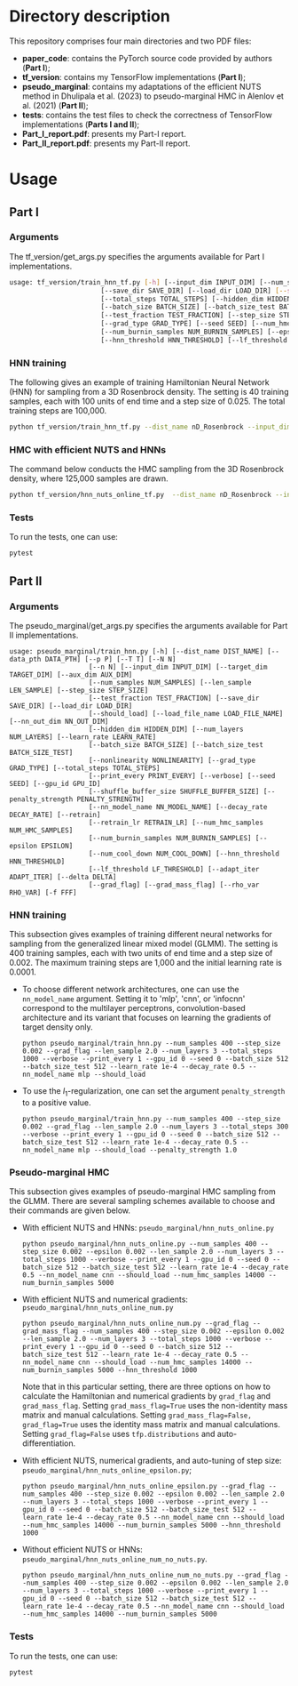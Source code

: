 # Directory description

This repository comprises four main directories and two PDF files:

* **paper_code**: contains the PyTorch source code provided by authors (**Part I**);
* **tf_version**: contains my TensorFlow implementations (**Part I**);
* **pseudo_marginal**: contains my adaptations of the efficient NUTS method in Dhulipala et al. (2023) to pseudo-marginal HMC in Alenlov et al. (2021) (**Part II**);
* **tests**: contains the test files to check the correctness of TensorFlow implementations (**Parts I and II**);
* **Part_I_report.pdf**: presents my Part-I report.
* **Part_II_report.pdf**: presents my Part-II report.

# Usage

## Part I

### Arguments

The tf_version/get_args.py specifies the arguments available for Part I implementations.

```bash
usage: tf_version/train_hnn_tf.py [-h] [--input_dim INPUT_DIM] [--num_samples NUM_SAMPLES] [--len_sample LEN_SAMPLE] [--dist_name DIST_NAME]
                       [--save_dir SAVE_DIR] [--load_dir LOAD_DIR] [--should_load] [--load_file_name LOAD_FILE_NAME]
                       [--total_steps TOTAL_STEPS] [--hidden_dim HIDDEN_DIM] [--num_layers NUM_LAYERS] [--learn_rate LEARN_RATE]
                       [--batch_size BATCH_SIZE] [--batch_size_test BATCH_SIZE_TEST] [--nonlinearity NONLINEARITY]
                       [--test_fraction TEST_FRACTION] [--step_size STEP_SIZE] [--print_every PRINT_EVERY] [--verbose]
                       [--grad_type GRAD_TYPE] [--seed SEED] [--num_hmc_samples NUM_HMC_SAMPLES]
                       [--num_burnin_samples NUM_BURNIN_SAMPLES] [--epsilon EPSILON] [--num_cool_down NUM_COOL_DOWN]
                       [--hnn_threshold HNN_THRESHOLD] [--lf_threshold LF_THRESHOLD] [--gpu_id GPU_ID] [--num_pos NUM_POS] [-f FFF]
```

### HNN training

The following gives an example of training Hamiltonian Neural Network (HNN) for sampling from a 3D Rosenbrock density. The setting is 40 training samples, each with 100 units of end time and a step size of 0.025. The total training steps are 100,000.

```bash
python tf_version/train_hnn_tf.py --dist_name nD_Rosenbrock --input_dim 6 --num_samples 40 --step_size 0.025 --len_sample 100 --num_layers 3 --total_steps 100000 --verbose --print_every 500 --num_hmc_samples 125000 --gpu_id 3
```

### HMC with efficient NUTS and HNNs

The command below conducts the HMC sampling from the 3D Rosenbrock density, where 125,000 samples are drawn.

```bash
python tf_version/hnn_nuts_online_tf.py  --dist_name nD_Rosenbrock --input_dim 6 --num_samples 40 --step_size 0.025 --len_sample 100 --num_layers 3 --total_steps 100000 --verbose --print_every 500 --num_hmc_samples 125000 --gpu_id 3
```

### Tests

To run the tests, one can use:

```bash
pytest
```

## Part II

### Arguments

The pseudo_marginal/get_args.py specifies the arguments available for Part II implementations.

```
usage: pseudo_marginal/train_hnn.py [-h] [--dist_name DIST_NAME] [--data_pth DATA_PTH] [--p P] [--T T] [--N N]
                    [--n N] [--input_dim INPUT_DIM] [--target_dim TARGET_DIM] [--aux_dim AUX_DIM]
                    [--num_samples NUM_SAMPLES] [--len_sample LEN_SAMPLE] [--step_size STEP_SIZE]
                    [--test_fraction TEST_FRACTION] [--save_dir SAVE_DIR] [--load_dir LOAD_DIR]
                    [--should_load] [--load_file_name LOAD_FILE_NAME] [--nn_out_dim NN_OUT_DIM]
                    [--hidden_dim HIDDEN_DIM] [--num_layers NUM_LAYERS] [--learn_rate LEARN_RATE]
                    [--batch_size BATCH_SIZE] [--batch_size_test BATCH_SIZE_TEST]
                    [--nonlinearity NONLINEARITY] [--grad_type GRAD_TYPE] [--total_steps TOTAL_STEPS]
                    [--print_every PRINT_EVERY] [--verbose] [--seed SEED] [--gpu_id GPU_ID]
                    [--shuffle_buffer_size SHUFFLE_BUFFER_SIZE] [--penalty_strength PENALTY_STRENGTH]
                    [--nn_model_name NN_MODEL_NAME] [--decay_rate DECAY_RATE] [--retrain]
                    [--retrain_lr RETRAIN_LR] [--num_hmc_samples NUM_HMC_SAMPLES]
                    [--num_burnin_samples NUM_BURNIN_SAMPLES] [--epsilon EPSILON]
                    [--num_cool_down NUM_COOL_DOWN] [--hnn_threshold HNN_THRESHOLD]
                    [--lf_threshold LF_THRESHOLD] [--adapt_iter ADAPT_ITER] [--delta DELTA]
                    [--grad_flag] [--grad_mass_flag] [--rho_var RHO_VAR] [-f FFF]
```

### HNN training

This subsection gives examples of training different neural networks for sampling from the generalized linear mixed model (GLMM). The setting is 400 training samples, each with two units of end time and a step size of 0.002. The maximum training steps are 1,000 and the initial learning rate is 0.0001.

* To choose different network architectures, one can use the `nn_model_name` argument. Setting it to 'mlp', 'cnn', or 'infocnn' correspond to the multilayer perceptrons, convolution-based architecture and its variant that focuses on learning the gradients of target density only.

  ```
  python pseudo_marginal/train_hnn.py --num_samples 400 --step_size 0.002 --grad_flag --len_sample 2.0 --num_layers 3 --total_steps 1000 --verbose --print_every 1 --gpu_id 0 --seed 0 --batch_size 512 --batch_size_test 512 --learn_rate 1e-4 --decay_rate 0.5 --nn_model_name mlp --should_load
  ```
* To use the $l_1$-regularization, one can set the argument `penalty_strength` to a positive value.

  ```
  python pseudo_marginal/train_hnn.py --num_samples 400 --step_size 0.002 --grad_flag --len_sample 2.0 --num_layers 3 --total_steps 300 --verbose --print_every 1 --gpu_id 0 --seed 0 --batch_size 512 --batch_size_test 512 --learn_rate 1e-4 --decay_rate 0.5 --nn_model_name mlp --should_load --penalty_strength 1.0
  ```

### Pseudo-marginal HMC

This subsection gives examples of pseudo-marginal HMC sampling from the GLMM. There are several sampling schemes available to choose and their commands are given below.

* With efficient NUTS and HNNs: `pseudo_marginal/hnn_nuts_online.py`

  ```
  python pseudo_marginal/hnn_nuts_online.py --num_samples 400 --step_size 0.002 --epsilon 0.002 --len_sample 2.0 --num_layers 3 --total_steps 1000 --verbose --print_every 1 --gpu_id 0 --seed 0 --batch_size 512 --batch_size_test 512 --learn_rate 1e-4 --decay_rate 0.5 --nn_model_name cnn --should_load --num_hmc_samples 14000 --num_burnin_samples 5000

  ```
* With efficient NUTS and numerical gradients: `pseudo_marginal/hnn_nuts_online_num.py`

  ```
  python pseudo_marginal/hnn_nuts_online_num.py --grad_flag --grad_mass_flag --num_samples 400 --step_size 0.002 --epsilon 0.002 --len_sample 2.0 --num_layers 3 --total_steps 1000 --verbose --print_every 1 --gpu_id 0 --seed 0 --batch_size 512 --batch_size_test 512 --learn_rate 1e-4 --decay_rate 0.5 --nn_model_name cnn --should_load --num_hmc_samples 14000 --num_burnin_samples 5000 --hnn_threshold 1000

  ```

  Note that in this particular setting, there are three options on how to calculate the Hamiltonian and numerical gradients by `grad_flag` and `grad_mass_flag`. Setting `grad_mass_flag=True` uses the non-identity mass matrix and manual calculations. Setting `grad_mass_flag=False, grad_flag=True` uses the identity mass matrix and manual calculations. Setting `grad_flag=False` uses `tfp.distributions` and auto-differentiation.
* With efficient NUTS, numerical gradients, and auto-tuning of step size: `pseudo_marginal/hnn_nuts_online_epsilon.py`;

  ```
  python pseudo_marginal/hnn_nuts_online_epsilon.py --grad_flag --num_samples 400 --step_size 0.002 --epsilon 0.002 --len_sample 2.0 --num_layers 3 --total_steps 1000 --verbose --print_every 1 --gpu_id 0 --seed 0 --batch_size 512 --batch_size_test 512 --learn_rate 1e-4 --decay_rate 0.5 --nn_model_name cnn --should_load --num_hmc_samples 14000 --num_burnin_samples 5000 --hnn_threshold 1000
  ```
* Without efficient NUTS or HNNs: `pseudo_marginal/hnn_nuts_online_num_no_nuts.py`.

  ```
  python pseudo_marginal/hnn_nuts_online_num_no_nuts.py --grad_flag --num_samples 400 --step_size 0.002 --epsilon 0.002 --len_sample 2.0 --num_layers 3 --total_steps 1000 --verbose --print_every 1 --gpu_id 0 --seed 0 --batch_size 512 --batch_size_test 512 --learn_rate 1e-4 --decay_rate 0.5 --nn_model_name cnn --should_load --num_hmc_samples 14000 --num_burnin_samples 5000
  ```

### Tests

To run the tests, one can use:

```bash
pytest
```
